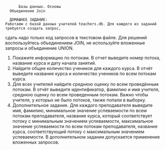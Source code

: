          Базы данных. Основы
      Объединение Join

      ДОМАШНЕЕ ЗАДАНИЕ:
    Работаем с базой данных учителей teachers.db. Для каждого из заданий требуется создать запрос,
сдать надо только код запросов в текстовом файле. Для решений воспользуйтесь объединением
JOIN, не используйте вложенные запросы и объединение UNION.
  1. Покажите информацию по потокам. В отчет выведите номер потока, название курса и дату начала занятий.
  2. Найдите общее количество учеников для каждого курса. В отчёт выведите название курса и количество учеников по всем потокам курса.
  3. Для всех учителей найдите среднюю оценку по всем проведённым потокам. В отчёт выведите идентификатор,
фамилию и имя учителя, среднюю оценку по всем проведенным потокам. Важно чтобы учителя, у которых не было потоков, также попали в выборку.
  4. Дополнительное задание. Для каждого преподавателя выведите имя, фамилию, минимальное значение успеваемости по всем потокам преподавателя,
название курса, который соответствует потоку с минимальным значением успеваемости, максимальное значение успеваемости по всем потокам
преподавателя, название курса, соответствующий потоку с максимальным значением успеваемости. В дополнительном задании допускается
применение вложенных запросов.
